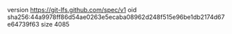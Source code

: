 version https://git-lfs.github.com/spec/v1
oid sha256:44a9978ff86d54ae0263e5ecaba08962d248f515e96be1db2174d67e64739f63
size 4085
